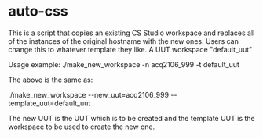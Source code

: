 # auto-css


This is a script that copies an existing CS Studio workspace and replaces all of
the instances of the original hostname with the new ones.
Users can change this to whatever template they like. A UUT workspace "default_uut"
 
Usage example:
./make_new_workspace -n acq2106_999 -t default_uut

The above is the same as:

./make_new_workspace --new_uut=acq2106_999 --template_uut=default_uut

The new UUT is the UUT which is to be created and the template UUT
is the workspace to be used to create the new one.

